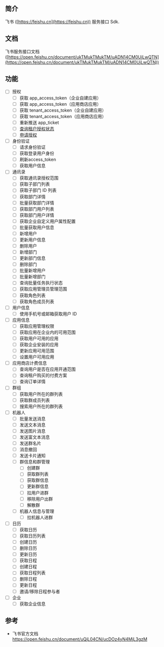 ## 简介
飞书 ([https://feishu.cn](https://feishu.cn)) 服务接口 Sdk.

## 文档
飞书服务接口文档 ([https://open.feishu.cn/document/ukTMukTMukTM/uADN14CM0UjLwQTN](https://open.feishu.cn/document/ukTMukTMukTM/uADN14CM0UjLwQTN))

## 功能
- [ ] 授权
    - [ ] 获取 app_access_token（企业自建应用）
    - [ ] 获取 app_access_token（应用商店应用）
    - [ ] 获取 tenant_access_token（企业自建应用）
    - [ ] 获取 tenant_access_token（应用商店应用）
    - [ ] 重新推送 app_ticket
    - [ ] [查询租户授权状态](https://bytedance.feishu.cn/docs/doccnHJx2UbLZh5kiWjNawICyNd#dCNL6V)
    - [ ] [申请授权](https://bytedance.feishu.cn/docs/doccnHJx2UbLZh5kiWjNawICyNd#kHHiAa)
- [ ] 身份验证
    - [ ] 请求身份验证
    - [ ] 获取登录用户身份
    - [ ] 刷新access_token
    - [ ] 获取用户信息
- [ ] 通讯录
    - [ ] 获取通讯录授权范围
    - [ ] 获取子部门列表
    - [ ] 获取子部门 ID 列表
    - [ ] 获取部门详情
    - [ ] 批量获取部门详情
    - [ ] 获取部门用户列表
    - [ ] 获取部门用户详情
    - [ ] 获取企业自定义用户属性配置
    - [ ] 批量获取用户信息
    - [ ] 新增用户
    - [ ] 更新用户信息
    - [ ] 删除用户
    - [ ] 新增部门
    - [ ] 更新部门信息
    - [ ] 删除部门
    - [ ] 批量新增用户
    - [ ] 批量新增部门
    - [ ] 查询批量任务执行状态
    - [ ] 获取应用管理员管理范围
    - [ ] 获取角色列表
    - [ ] 获取角色成员列表
- [ ] 用户信息
    - [ ] 使用手机号或邮箱获取用户 ID
- [ ] 应用信息
    - [ ] 获取应用管理权限
    - [ ] 获取应用在企业内的可用范围
    - [ ] 获取用户可用的应用
    - [ ] 获取企业安装的应用
    - [ ] 更新应用可用范围
    - [ ] 设置用户可用应用
- [ ] 应用商店计费信息
    - [ ] 查询用户是否在应用开通范围
    - [ ] 查询租户购买的付费方案
    - [ ] 查询订单详情
- [ ] 群组
    - [ ] 获取用户所在的群列表
    - [ ] 获取群成员列表
    - [ ] 搜索用户所在的群列表
- [ ] 机器人
    - [ ] 批量发送消息
    - [ ] 发送文本消息
    - [ ] 发送图片消息
    - [ ] 发送富文本消息
    - [ ] 发送群名片
    - [ ] 消息撤回
    - [ ] 发送卡片通知
    - [ ] 群信息和群管理
        - [ ] 创建群
        - [ ] 获取群列表
        - [ ] 获取群信息
        - [ ] 更新群信息
        - [ ] 拉用户进群
        - [ ] 移除用户出群
        - [ ] 解散群
    - [ ] 机器人信息与管理
        - [ ] 拉机器人进群
- [ ] 日历
    - [ ] 获取日历
    - [ ] 获取日历列表
    - [ ] 创建日历
    - [ ] 删除日历
    - [ ] 更新日历
    - [ ] 获取日程
    - [ ] 创建日程
    - [ ] 获取日程列表
    - [ ] 删除日程
    - [ ] 更新日程
    - [ ] 邀请/移除日程参与者
- [ ] 企业
    - [ ] 获取企业信息

## 参考
* 飞书官方文档 https://open.feishu.cn/document/uQjL04CN/ucDOz4yN4MjL3gzM
